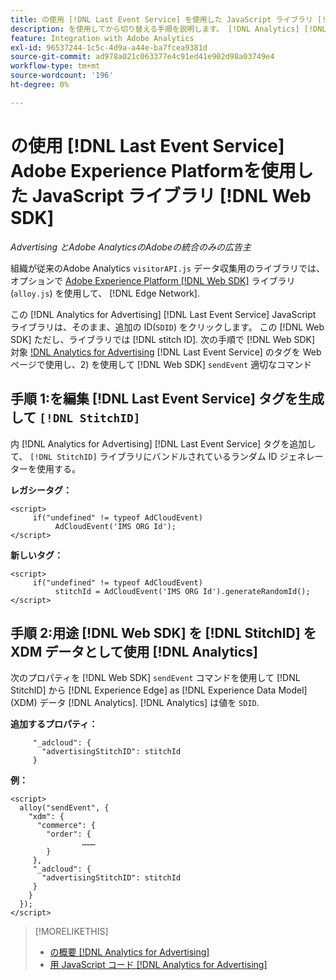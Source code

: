 ```yaml
---
title: の使用 [!DNL Last Event Service] を使用した JavaScript ライブラリ [!DNL Web SDK]
description: を使用してから切り替える手順を説明します。 [!DNL Analytics] [!DNL visitorAPI] ライブラリを [!DNL Experience Platform] [!DNL Web SDK] ライブラリ [!DNL Analytics for Advertising] 実装。
feature: Integration with Adobe Analytics
exl-id: 96537244-1c5c-4d9a-a44e-ba7fcea9381d
source-git-commit: ad978a021c063377e4c91ed41e902d98a03749e4
workflow-type: tm+mt
source-wordcount: '196'
ht-degree: 0%

---
```


# の使用 [!DNL Last Event Service] Adobe Experience Platformを使用した JavaScript ライブラリ [!DNL Web SDK]

*Advertising とAdobe AnalyticsのAdobeの統合のみの広告主*

組織が従来のAdobe Analytics `visitorAPI.js` データ収集用のライブラリでは、オプションで [Adobe Experience Platform [!DNL Web SDK]](https://experienceleague.adobe.com/docs/experience-platform/edge/home.html) ライブラリ (`alloy.js`) を使用して、 [!DNL Edge Network].

この [!DNL Analytics for Advertising] [!DNL Last Event Service] JavaScript ライブラリは、そのまま、追加の ID(`SDID`) をクリックします。 この [!DNL Web SDK] ただし、ライブラリでは [!DNL stitch ID]. 次の手順で [!DNL Web SDK] 対象 [!DNL Analytics for Advertising](1) [!DNL Last Event Service] のタグを Web ページで使用し、2) を使用して [!DNL Web SDK] `sendEvent` 適切なコマンド

## 手順 1:を編集 [!DNL Last Event Service] タグを生成して `[!DNL StitchID]`

内 [!DNL Analytics for Advertising] [!DNL Last Event Service] タグを追加して、 `[!DNL StitchID]` ライブラリにバンドルされているランダム ID ジェネレーターを使用する。

**レガシータグ：**

```
<script>
     if("undefined" != typeof AdCloudEvent) 
          AdCloudEvent('IMS ORG Id');
</script>
```

**新しいタグ：**

```
<script>
     if("undefined" != typeof AdCloudEvent) 
          stitchId = AdCloudEvent('IMS ORG Id').generateRandomId();
</script>
```

## 手順 2:用途 [!DNL Web SDK] を [!DNL StitchID] を XDM データとして使用 [!DNL Analytics]

次のプロパティを [!DNL Web SDK] `sendEvent` コマンドを使用して [!DNL StitchID] から [!DNL Experience Edge] as [!DNL Experience Data Model] (XDM) データ [!DNL Analytics].<!-- The library will send the StitchID to [!DNL Experience Edge] as `[_adcloud.advertisingStitchID](https://github.com/adobe/xdm/blob/master/docs/reference/adobe/experience/adcloud/stitch.schema.md)`. --> [!DNL Analytics] は値を `SDID`.

**追加するプロパティ：**

```
     "_adcloud": {
       "advertisingStitchID": stitchId
     }
```

**例：**

```
<script>
  alloy("sendEvent", {
    "xdm": {
      "commerce": {
        "order": {
                ………
        }
     },
     "_adcloud": {
       "advertisingStitchID": stitchId
     }
    }
  });
</script>
```

>[!MORELIKETHIS]
>
>* [の概要 [!DNL Analytics for Advertising]](overview.md)
>* [用 JavaScript コード [!DNL Analytics for Advertising]](/help/integrations/analytics/javascript.md)

